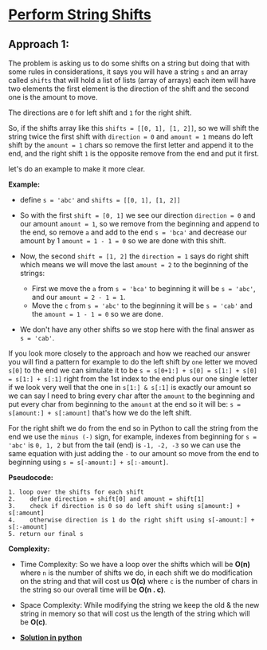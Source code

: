 # [Perform String Shifts](https://leetcode.com/explore/challenge/card/30-day-leetcoding-challenge/529/week-2/3299/)

## Approach 1:

The problem is asking us to do some shifts on a string but doing that with some rules in considerations, it says you will have a string `s` and an array called `shifts` that will hold a list of lists (array of arrays) each item will have two elements the first element is the direction of the shift and the second one is the amount to move.

The directions are `0` for left shift and `1` for the right shift.

So, if the shifts array like this `shifts = [[0, 1], [1, 2]]`, so we will shift the string twice the first shift with `direction = 0` and `amount = 1` means do left shift by the `amount = 1` chars so remove the first letter and append it to the end, and the right shift `1` is the opposite remove from the end and put it first.

let's do an example to make it more clear.

**Example:**

* define `s = 'abc'` and `shifts = [[0, 1], [1, 2]]`
* So with the first `shift = [0, 1]` we see our direction `direction = 0` and our amount `amount = 1`, so we remove from the beginning and append to the end, so remove `a` and add to the end `s = 'bca'` and decrease our amount by 1 `amount = 1 - 1 = 0` so we are done with this shift.

* Now, the second `shift = [1, 2]` the `direction = 1` says do right shift which means we will move the last `amount = 2` to the beginning of the strings:
  * First we move the `a` from `s = 'bca'` to beginning it will be `s = 'abc'`, and our `amount = 2 - 1 = 1`.
  * Move the `c` from `s = 'abc'` to the beginning it will be `s = 'cab'` and the `amount = 1 - 1 = 0` so we are done.

* We don't have any other shifts so we stop here with the final answer as `s = 'cab'`.

If you look more closely to the approach and how we reached our answer you will find a pattern for example to do the left shift by `one` letter we moved `s[0]` to the end we can simulate it to be `s = s[0+1:] + s[0] = s[1:] + s[0] = s[1:] + s[:1]` right from the 1st index to the end plus our one single letter if we look very well that the one in `s[1:] & s[:1]` is exactly our amount so we can say I need to bring every char after the `amount` to the beginning and put every char from beginning to the `amount` at the end so it will be: `s = s[amount:] + s[:amount]` that's how we do the left shift.

For the right shift we do from the end so in Python to call the string from the end we use the `minus (-)` sign, for example, indexes from beginning for `s = 'abc'` is `0, 1, 2` but from the tail (end) is `-1, -2, -3` so we can use the same equation with just adding the `-` to our amount so move from the end to beginning using `s = s[-amount:] + s[:-amount]`.

**Pseudocode:**
```
1. loop over the shifts for each shift
2.    define direction = shift[0] and amount = shift[1]
3.    check if direction is 0 so do left shift using s[amount:] + s[:amount]
4.    otherwise direction is 1 do the right shift using s[-amount:] + s[:-amount]
5. return our final s
```

**Complexity:**

* Time Complexity: So we have a loop over the shifts which will be **O(n)** where `n` is the number of shifts we do, in each shift we do modification on the string and that will cost us **O(c)** where `c` is the number of chars in the string so our overall time will be **O(n . c)**.

* Space Complexity: While modifying the string we keep the old & the new string in memory so that will cost us the length of the string which will be **O(c)**.

* **[Solution in python](Solution.py)**
